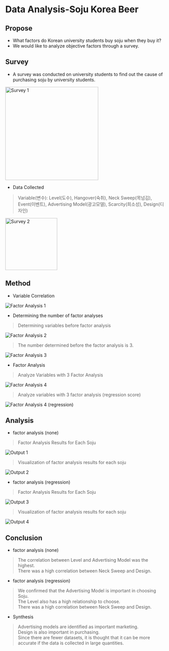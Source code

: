 # Data Analysis-Soju Korea Beer
## Propose
- What factors do Korean university students buy soju when they buy it?
- We would like to analyze objective factors through a survey.
## Survey
- A survey was conducted on university students to find out the cause of purchasing soju by university students. <br/>
<img width="292" alt="Survey 1" src="https://user-images.githubusercontent.com/63955072/122674547-9d948c80-d210-11eb-9107-2bf6f4a0dbd9.PNG">

- Data Collected
> Variable(변수): Level(도수), Hangover(숙취), Neck Sweep(목넘김), Event(이벤트), Advertising Model(광고모델), Scarcity(희소성), Design(디자인) <br/>

<img width="163" alt="Survey 2" src="https://user-images.githubusercontent.com/63955072/122674989-72ab3800-d212-11eb-8953-be1b94ab7947.PNG">

## Method
- Variable Correlation

![Factor Analysis 1](https://user-images.githubusercontent.com/63955072/122675214-5d82d900-d213-11eb-945b-a34ba5e4379f.PNG)

- Determining the number of factor analyses

> Determining variables before factor analysis <br/>

![Factor Analysis 2](https://user-images.githubusercontent.com/63955072/122675298-bf434300-d213-11eb-81f5-a86e977b07f0.PNG)

> The number determined before the factor analysis is 3.

![Factor Analysis 3](https://user-images.githubusercontent.com/63955072/122675421-514b4b80-d214-11eb-86e1-9da0e396e176.PNG)

- Factor Analysis

> Analyze Variables with 3 Factor Analysis

![Factor Analysis 4](https://user-images.githubusercontent.com/63955072/122675578-054cd680-d215-11eb-988b-765740dcef9f.PNG)

> Analyze variables with 3 factor analysis (regression score)

![Factor Analysis 4 (regression)](https://user-images.githubusercontent.com/63955072/122675671-7ab8a700-d215-11eb-9fd0-9d8ad9abad7a.PNG)

## Analysis
- factor analysis (none)
> Factor Analysis Results for Each Soju <br/>

![Output 1](https://user-images.githubusercontent.com/63955072/122675755-db47e400-d215-11eb-9ea0-433db2ef00ec.png)

> Visualization of factor analysis results for each soju <br/>

![Output 2](https://user-images.githubusercontent.com/63955072/122675780-f155a480-d215-11eb-806e-5ee2703b5742.png)

- factor analysis (regression)
> Factor Analysis Results for Each Soju <br/>

![Output 3](https://user-images.githubusercontent.com/63955072/122675853-4abdd380-d216-11eb-8bb7-6c753393a565.png)

> Visualization of factor analysis results for each soju <br/>

![Output 4](https://user-images.githubusercontent.com/63955072/122675871-5c9f7680-d216-11eb-9050-94d9fd0f1f55.png)

## Conclusion
- factor analysis (none)
> The correlation between Level and Advertising Model was the highest. <br/>
> There was a high correlation between Neck Sweep and Design. <br/>
- factor analysis (regression)
> We confirmed that the Advertising Model is important in choosing Soju. <br/>
> The Level also has a high relationship to choose. <br/>
> There was a high correlation between Neck Sweep and Design. <br/>
- Synthesis
> Advertising models are identified as important marketing. <br/>
> Design is also important in purchasing. <br/>
> Since there are fewer datasets, it is thought that it can be more accurate if the data is collected in large quantities. <br/>
